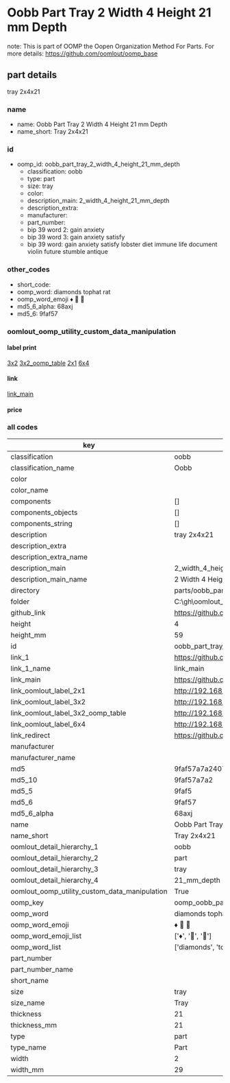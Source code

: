 # Oobb Part Tray 2 Width 4 Height 21 mm Depth  

note: This is part of OOMP the Oopen Organization Method For Parts. For more details: https://github.com/oomlout/oomp_base

##  part details
  



tray 2x4x21



### name
* name: Oobb Part Tray 2 Width 4 Height 21 mm Depth
* name_short: Tray 2x4x21 
### id
* oomp_id: oobb_part_tray_2_width_4_height_21_mm_depth
  * classification: oobb
  * type: part
  * size: tray
  * color: 
  * description_main: 2_width_4_height_21_mm_depth
  * description_extra: 
  * manufacturer: 
  * part_number: 
  * bip 39 word 2: gain anxiety
  * bip 39 word 3: gain anxiety satisfy
  * bip 39 word: gain anxiety satisfy lobster diet immune life document violin future stumble antique

### other_codes
* short_code: 
* oomp_word: diamonds tophat rat
* oomp_word_emoji :diamonds: :tophat: :rat:
* md5_6_alpha: 68axj
* md5_6: 9faf57






### oomlout_oomp_utility_custom_data_manipulation
#### label print
[3x2](http://192.168.1.245:1112/?label=oomp%2068axj)
[3x2_oomp_table](http://192.168.1.108:1112/?label=oomp%2068axj)
[2x1](http://192.168.1.242:1112/?label=oomp%2068axj)
[6x4](http://192.168.1.55:1112/?label=oomp%2068axj)    

#### link

[link_main](https://github.com/oomlout/oomlout_oobb_version_4_generated_parts/tree/main/navigation_oomp/oobb/part/tray/2_width_4_height_21_mm_depth/part)                              

#### price







### all codes 
| key | value |  
| --- | --- |  
| classification | oobb |  
| classification_name | Oobb |  
| color |  |  
| color_name |  |  
| components | [] |  
| components_objects | [] |  
| components_string | [] |  
| description | tray 2x4x21 |  
| description_extra |  |  
| description_extra_name |  |  
| description_main | 2_width_4_height_21_mm_depth |  
| description_main_name | 2 Width 4 Height 21 mm Depth |  
| directory | parts/oobb_part_tray_2_width_4_height_21_mm_depth |  
| folder | C:\gh\oomlout_oobb_version_4_generated_parts\parts\oobb_part_tray_2_width_4_height_21_mm_depth |  
| github_link | https://github.com/oomlout/oomlout_oomp_part_src/tree/main/parts/oobb_part_tray_2_width_4_height_21_mm_depth |  
| height | 4 |  
| height_mm | 59 |  
| id | oobb_part_tray_2_width_4_height_21_mm_depth |  
| link_1 | https://github.com/oomlout/oomlout_oobb_version_4_generated_parts/tree/main/navigation_oomp/oobb/part/tray/2_width_4_height_21_mm_depth/part |  
| link_1_name | link_main |  
| link_main | https://github.com/oomlout/oomlout_oobb_version_4_generated_parts/tree/main/navigation_oomp/oobb/part/tray/2_width_4_height_21_mm_depth/part |  
| link_oomlout_label_2x1 | http://192.168.1.242:1112/?label=oomp%2068axj |  
| link_oomlout_label_3x2 | http://192.168.1.245:1112/?label=oomp%2068axj |  
| link_oomlout_label_3x2_oomp_table | http://192.168.1.108:1112/?label=oomp%2068axj |  
| link_oomlout_label_6x4 | http://192.168.1.55:1112/?label=oomp%2068axj |  
| link_redirect | https://github.com/oomlout/oomlout_oobb_version_4_generated_parts/tree/main/parts/oobb_tray_02_04_21 |  
| manufacturer |  |  
| manufacturer_name |  |  
| md5 | 9faf57a7a2407029c69ed8337e8282f6 |  
| md5_10 | 9faf57a7a2 |  
| md5_5 | 9faf5 |  
| md5_6 | 9faf57 |  
| md5_6_alpha | 68axj |  
| name | Oobb Part Tray 2 Width 4 Height 21 mm Depth |  
| name_short | Tray 2x4x21  |  
| oomlout_detail_hierarchy_1 | oobb |  
| oomlout_detail_hierarchy_2 | part |  
| oomlout_detail_hierarchy_3 | tray |  
| oomlout_detail_hierarchy_4 | 21_mm_depth |  
| oomlout_oomp_utility_custom_data_manipulation | True |  
| oomp_key | oomp_oobb_part_tray_2_width_4_height_21_mm_depth |  
| oomp_word | diamonds tophat rat |  
| oomp_word_emoji | :diamonds: :tophat: :rat: |  
| oomp_word_emoji_list | [':diamonds:', ':tophat:', ':rat:'] |  
| oomp_word_list | ['diamonds', 'tophat', 'rat'] |  
| part_number |  |  
| part_number_name |  |  
| short_name |  |  
| size | tray |  
| size_name | Tray |  
| thickness | 21 |  
| thickness_mm | 21 |  
| type | part |  
| type_name | Part |  
| width | 2 |  
| width_mm | 29 |  
